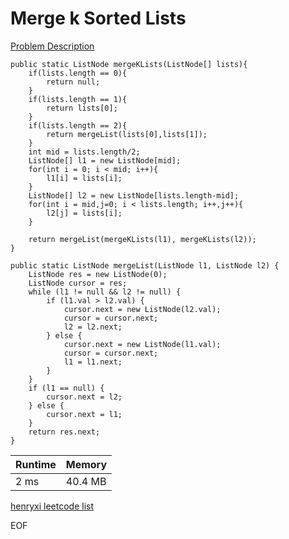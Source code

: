# Merge k Sorted Lists
[Problem Description](https://leetcode.com/problems/merge-k-sorted-lists/)

```
public static ListNode mergeKLists(ListNode[] lists){
    if(lists.length == 0){
        return null;
    }
    if(lists.length == 1){
        return lists[0];
    }
    if(lists.length == 2){
        return mergeList(lists[0],lists[1]);
    }
    int mid = lists.length/2;
    ListNode[] l1 = new ListNode[mid];
    for(int i = 0; i < mid; i++){
        l1[i] = lists[i];
    }
    ListNode[] l2 = new ListNode[lists.length-mid];
    for(int i = mid,j=0; i < lists.length; i++,j++){
        l2[j] = lists[i];
    }

    return mergeList(mergeKLists(l1), mergeKLists(l2));
}

public static ListNode mergeList(ListNode l1, ListNode l2) {
    ListNode res = new ListNode(0);
    ListNode cursor = res;
    while (l1 != null && l2 != null) {
        if (l1.val > l2.val) {
            cursor.next = new ListNode(l2.val);
            cursor = cursor.next;
            l2 = l2.next;
        } else {
            cursor.next = new ListNode(l1.val);
            cursor = cursor.next;
            l1 = l1.next;
        }
    }
    if (l1 == null) {
        cursor.next = l2;
    } else {
        cursor.next = l1;
    }
    return res.next;
}
```

| Runtime       | Memory     | 
| :------------- | :---------- |
| 2 ms  | 	40.4 MB   |


[henryxi leetcode list](http://www.henryxi.com/leetcode)

EOF